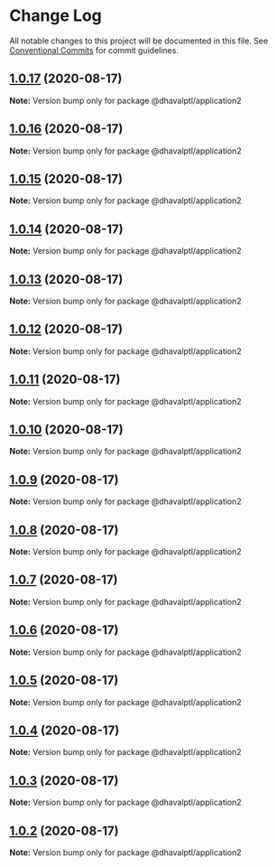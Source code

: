 # Change Log

All notable changes to this project will be documented in this file.
See [Conventional Commits](https://conventionalcommits.org) for commit guidelines.

## [1.0.17](https://github.com/dhavalptl/monorepo-app/compare/@dhavalptl/application2@1.0.16...@dhavalptl/application2@1.0.17) (2020-08-17)

**Note:** Version bump only for package @dhavalptl/application2





## [1.0.16](https://github.com/dhavalptl/monorepo-app/compare/@dhavalptl/application2@1.0.15...@dhavalptl/application2@1.0.16) (2020-08-17)

**Note:** Version bump only for package @dhavalptl/application2





## [1.0.15](https://github.com/dhavalptl/monorepo-app/compare/@dhavalptl/application2@1.0.14...@dhavalptl/application2@1.0.15) (2020-08-17)

**Note:** Version bump only for package @dhavalptl/application2





## [1.0.14](https://github.com/dhavalptl/monorepo-app/compare/@dhavalptl/application2@1.0.13...@dhavalptl/application2@1.0.14) (2020-08-17)

**Note:** Version bump only for package @dhavalptl/application2





## [1.0.13](https://github.com/dhavalptl/monorepo-app/compare/@dhavalptl/application2@1.0.12...@dhavalptl/application2@1.0.13) (2020-08-17)

**Note:** Version bump only for package @dhavalptl/application2





## [1.0.12](https://github.com/dhavalptl/monorepo-app/compare/@dhavalptl/application2@1.0.11...@dhavalptl/application2@1.0.12) (2020-08-17)

**Note:** Version bump only for package @dhavalptl/application2





## [1.0.11](https://github.com/dhavalptl/monorepo-app/compare/@dhavalptl/application2@1.0.10...@dhavalptl/application2@1.0.11) (2020-08-17)

**Note:** Version bump only for package @dhavalptl/application2





## [1.0.10](https://github.com/dhavalptl/monorepo-app/compare/@dhavalptl/application2@1.0.9...@dhavalptl/application2@1.0.10) (2020-08-17)

**Note:** Version bump only for package @dhavalptl/application2





## [1.0.9](https://github.com/dhavalptl/monorepo-app/compare/@dhavalptl/application2@1.0.8...@dhavalptl/application2@1.0.9) (2020-08-17)

**Note:** Version bump only for package @dhavalptl/application2





## [1.0.8](https://github.com/dhavalptl/monorepo-app/compare/@dhavalptl/application2@1.0.7...@dhavalptl/application2@1.0.8) (2020-08-17)

**Note:** Version bump only for package @dhavalptl/application2





## [1.0.7](https://github.com/dhavalptl/monorepo-app/compare/@dhavalptl/application2@1.0.6...@dhavalptl/application2@1.0.7) (2020-08-17)

**Note:** Version bump only for package @dhavalptl/application2





## [1.0.6](https://github.com/dhavalptl/monorepo-app/compare/@dhavalptl/application2@1.0.5...@dhavalptl/application2@1.0.6) (2020-08-17)

**Note:** Version bump only for package @dhavalptl/application2





## [1.0.5](https://github.com/dhavalptl/monorepo-app/compare/@dhavalptl/application2@1.0.4...@dhavalptl/application2@1.0.5) (2020-08-17)

**Note:** Version bump only for package @dhavalptl/application2





## [1.0.4](https://github.com/dhavalptl/monorepo-app/compare/@dhavalptl/application2@1.0.3...@dhavalptl/application2@1.0.4) (2020-08-17)

**Note:** Version bump only for package @dhavalptl/application2





## [1.0.3](https://github.com/dhavalptl/monorepo-app/compare/@dhavalptl/application2@1.0.2...@dhavalptl/application2@1.0.3) (2020-08-17)

**Note:** Version bump only for package @dhavalptl/application2





## [1.0.2](https://github.com/dhavalptl/monorepo-app/compare/@dhavalptl/application2@1.0.1...@dhavalptl/application2@1.0.2) (2020-08-17)

**Note:** Version bump only for package @dhavalptl/application2
